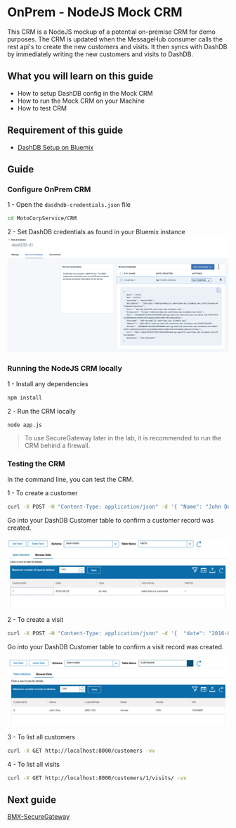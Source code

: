 #  OnPrem - NodeJS Mock CRM

This CRM is a NodeJS mockup of a potential on-premise CRM for demo purposes.
The CRM is updated when the MessageHub consumer calls the rest api's to create the new customers and visits.
It then syncs with DashDB by immediately writing the new customers and visits to DashDB.

## What you will learn on this guide

 - How to setup DashDB config in the Mock CRM
 - How to run the Mock CRM on your Machine
 - How to test CRM

## Requirement of this guide

- [DashDB Setup on Bluemix](/Lab/Contents/MFP-DashDB-Adapter/Readme.md)

## Guide

### Configure OnPrem CRM

1 - Open the `dasdhdb-credentials.json` file
```bash
cd MotoCorpService/CRM
```

2 - Set DashDB credentials as found in your Bluemix instance
![dashdb-credentials](dashdb-credentials.png)

### Running the NodeJS CRM locally

1 - Install any dependencies
```bash
npm install
````

2 - Run the CRM locally
```bash
node app.js
````

> To use SecureGateway later in the lab, it is recommended to run the CRM behind a firewall.

### Testing the CRM

In the command line, you can test the CRM.

1 - To create a customer

```bash
curl -X POST -H "Content-Type: application/json" -d '{ "Name": "John Doe", "LicensePlate": "ABC-123","Make":"Honda", "Model":"CRV", "VIN":"12345667" }' "http://localhost:8000/customers/" -vv
```

Go into your DashDB Customer table to confirm a customer record was created.

![customer table](customer-table.png)

2 - To create a visit

```bash
curl -X POST -H "Content-Type: application/json" -d '{  "date": "2016-06-23",  "type": "oil visit",  "comment": "hello this is a comment"}' "http://localhost:8000/customers/1/visits" -vv
```

Go into your DashDB Customer table to confirm a visit record was created.

![visit table](visit-table.png)

3 - To list all customers

```bash
curl -X GET http://localhost:8000/customers -vv
```

4 - To list all visits

```bash
curl -X GET http://localhost:8000/customers/1/visits/ -vv
```

## Next guide

[BMX-SecureGateway](/Lab/Contents/BMX-SecureGateway/Readme.md) 
